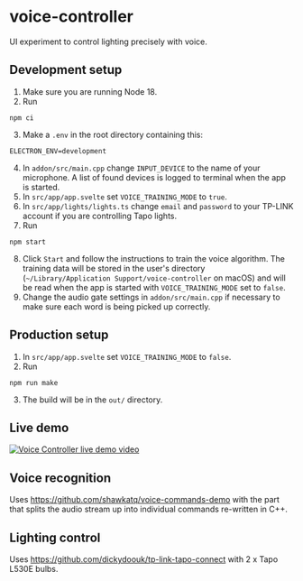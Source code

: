 # voice-controller

UI experiment to control lighting precisely with voice.

## Development setup

1. Make sure you are running Node 18.
2. Run

```
npm ci
```

3. Make a `.env` in the root directory containing this:

```
ELECTRON_ENV=development
```

4. In `addon/src/main.cpp` change `INPUT_DEVICE` to the name of your microphone. A list of found devices is logged to terminal when the app is started.
5. In `src/app/app.svelte` set `VOICE_TRAINING_MODE` to `true`.
6. In `src/app/lights/lights.ts` change `email` and `password` to your TP-LINK account if you are controlling Tapo lights.
7. Run

```
npm start
```

8. Click `Start` and follow the instructions to train the voice algorithm. The training data will be stored in the user's directory (`~/Library/Application Support/voice-controller` on macOS) and will be read when the app is started with `VOICE_TRAINING_MODE` set to `false`.
9. Change the audio gate settings in `addon/src/main.cpp` if necessary to make sure each word is being picked up correctly.

## Production setup

1. In `src/app/app.svelte` set `VOICE_TRAINING_MODE` to `false`.
2. Run

```
npm run make
```

3. The build will be in the `out/` directory.

## Live demo

[![Voice Controller live demo video](https://img.youtube.com/vi/CiT4eCt-CCw/0.jpg)](https://www.youtube.com/watch?v=CiT4eCt-CCw)

## Voice recognition

Uses https://github.com/shawkatq/voice-commands-demo with the part that splits the audio stream up into individual commands re-written in C++.

## Lighting control

Uses https://github.com/dickydoouk/tp-link-tapo-connect with 2 x Tapo L530E bulbs.
